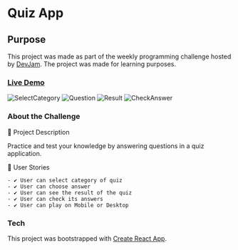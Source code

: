 # Quiz App

## Purpose

This project was made as part of the weekly programming challenge hosted by [DevJam](https://devjam.vercel.app/projects). The project was made for learning purposes.

### [Live Demo](https://dancema21.github.io/quiz-app/)

![SelectCategory](https://github.com/dancema21/quiz-app/blob/58dfba7b4d5783210772ca09e350cfec838aef6c/public/StartQuizView.png)
![Question](https://github.com/dancema21/quiz-app/blob/58dfba7b4d5783210772ca09e350cfec838aef6c/public/QuestionQuiz.png)
![Result](https://github.com/dancema21/quiz-app/blob/58dfba7b4d5783210772ca09e350cfec838aef6c/public/ResultQuiz.png)
![CheckAnswer](https://github.com/dancema21/quiz-app/blob/58dfba7b4d5783210772ca09e350cfec838aef6c/public/CheckAnswerQuiz.png)

### About the Challenge

📝 Project Description

Practice and test your knowledge by answering questions in a quiz application.

📑 User Stories

    - ✔️ User can select category of quiz
    - ✔️ User can choose answer
    - ✔️ User can see the result of the quiz
    - ✔️ User can check its answers
    - ✔️ User can play on Mobile or Desktop

### Tech

This project was bootstrapped with [Create React App](https://github.com/facebook/create-react-app).
